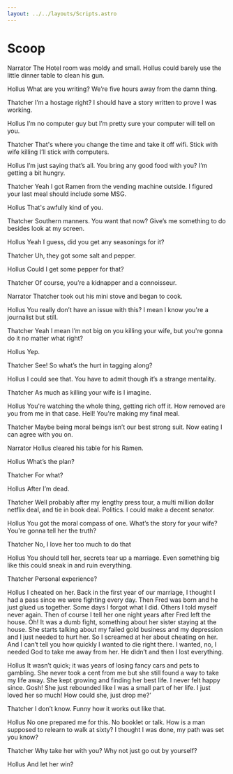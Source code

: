 ```yaml
---
layout: ../../layouts/Scripts.astro
---
```


# Scoop

Narrator
The Hotel room was moldy and small. Hollus could barely use the little dinner table to clean his gun.

Hollus
What are you writing? We’re five hours away from the damn thing. 

Thatcher
I’m a hostage right? I should have a story written to prove I was working. 

Hollus
I’m no computer guy but I’m pretty sure your computer will tell on you. 

Thatcher
That's where you change the time and take it off wifi. Stick with wife killing I’ll stick with computers. 

Hollus
I’m just saying that’s all. You bring any good food with you? I’m getting a bit hungry. 

Thatcher
Yeah I got Ramen from the vending machine outside. I figured your last meal should include some MSG.  

Hollus
That's awfully kind of you. 

Thatcher
Southern manners. You want that now? Give’s me something to do besides look at my screen.  

Hollus
Yeah I guess, did you get any seasonings for it?

Thatcher
Uh, they got some salt and pepper. 

Hollus
Could I get some pepper for that?

Thatcher
Of course, you’re a kidnapper and a connoisseur. 

Narrator
Thatcher took out his mini stove and began to cook.

Hollus
You really don’t have an issue with this? I mean I know you're a journalist but still. 

Thatcher
Yeah I mean I’m not big on you killing your wife, but you're gonna do it no matter what right? 

Hollus
Yep.

Thatcher
See! So what’s the hurt in tagging along? 

Hollus
I could see that. You have to admit though it’s a strange mentality. 

Thatcher
As much as killing your wife is I imagine. 

Hollus
You're watching the whole thing, getting rich off it. How removed are you from me in that case. Hell! You're making my final meal.  

Thatcher
Maybe being moral beings isn’t our best strong suit. Now eating I can agree with you on. 

Narrator
Hollus cleared his table for his Ramen. 

Hollus
What’s the plan? 

Thatcher
For what? 

Hollus
After I’m dead. 

Thatcher
Well probably after my lengthy press tour, a multi million dollar netflix deal, and tie in book deal. Politics. I could make a decent senator. 

Hollus
You got the moral compass of one. What’s the story for your wife? You're gonna tell her the truth? 

Thatcher
No, I love her too much to do that

Hollus
You should tell her, secrets tear up a marriage. Even something big like this could sneak in and ruin everything. 

Thatcher
Personal experience? 

Hollus
I cheated on her. Back in the first year of our marriage, I thought I had a pass since we were fighting every day. Then Fred was born and he just glued us together. Some days I forgot what I did. Others I told myself never again. Then of course I tell her one night years after Fred left the house. Oh! It was a dumb fight, something about her sister staying at the house. She starts talking about my failed gold business and my depression and I just needed to hurt her. So I screamed at her about cheating on her. And I can’t tell you how quickly I wanted to die right there. I wanted, no, I needed God to take me away from her. He didn’t and then I lost everything. 

Hollus
It wasn’t quick; it was years of losing fancy cars and pets to gambling. She never took a cent from me but she still found a way to take my life away. She kept growing and finding her best life. I never felt happy since. Gosh! She just rebounded like I was a small part of her life. I just loved her so much! How could she, just drop me?’ 

Thatcher
I don’t know. Funny how it works out like that.  

Hollus
No one prepared me for this. No booklet or talk. How is a man supposed to relearn to walk at sixty? I thought I was done, my path was set you know? 

Thatcher
Why take her with you? Why not just go out by yourself?  

Hollus
And let her win? 